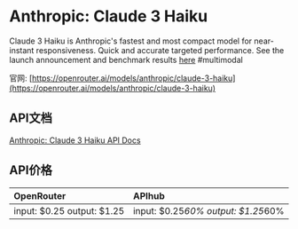 # Anthropic: Claude 3 Haiku

Claude 3 Haiku is Anthropic's fastest and most compact model for
near-instant responsiveness. Quick and accurate targeted performance.
See the launch announcement and benchmark results [here](https://www.anthropic.com/news/claude-3-haiku)
#multimodal

官网: [https://openrouter.ai/models/anthropic/claude-3-haiku](https://openrouter.ai/models/anthropic/claude-3-haiku)

## API文档

[Anthropic: Claude 3 Haiku API Docs](../apis/zh/Anthropic:_Claude_3_Haiku.md)

## API价格

| OpenRouter | APIhub |
|:---|:---|
| input: $0.25 output: $1.25 | input: $0.25*60% output: $1.25*60% |
